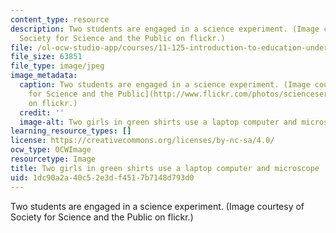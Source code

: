 ```yaml
---
content_type: resource
description: Two students are engaged in a science experiment. (Image courtesy of
  Society for Science and the Public on flickr.)
file: /ol-ocw-studio-app/courses/11-125-introduction-to-education-understanding-and-evaluating-education-spring-2009/1dc90a2a40c52e3df4517b7148d793d0_11-125s09.jpg
file_size: 63851
file_type: image/jpeg
image_metadata:
  caption: Two students are engaged in a science experiment. (Image courtesy of [Society
    for Science and the Public](http://www.flickr.com/photos/scienceservice/3008940628/)
    on flickr.)
  credit: ''
  image-alt: Two girls in green shirts use a laptop computer and microscope.
learning_resource_types: []
license: https://creativecommons.org/licenses/by-nc-sa/4.0/
ocw_type: OCWImage
resourcetype: Image
title: Two girls in green shirts use a laptop computer and microscope
uid: 1dc90a2a-40c5-2e3d-f451-7b7148d793d0
---
```

Two students are engaged in a science experiment. (Image courtesy of Society for Science and the Public on flickr.)